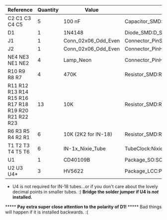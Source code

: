 |Reference                                           |Quantity|Value              |Footprint                                                 |
|----------------------------------------------------|--------|-------------------|----------------------------------------------------------|
|C2 C1 C3 C4 C5                                      |5       |100 nF             |Capacitor_SMD:C_0805_2012Metric                           |
|D1                                                  |1       |1N4148             |Diode_SMD:D_SOD-123                                       |
|J1                                                  |1       |Conn_02x06_Odd_Even|Connector_PinSocket_2.54mm:PinSocket_2x06_P2.54mm_Vertical|
|J2                                                  |1       |Conn_02x06_Odd_Even|Connector_PinHeader_2.54mm:PinHeader_2x06_P2.54mm_Vertical|
|NE4 NE3 NE1 NE2                                     |4       |Lamp_Neon          |Connector_PinHeader_2.54mm:PinHeader_1x02_P2.54mm_Vertical|
|R10 R9 R8 R7                                        |4       |470K               |Resistor_SMD:R_1206_3216Metric                            |
|R11 R12 R13 R14 R15 R16 R17 R18 R19 R20 R21 R22 R23 |13      |10K                |Resistor_SMD:R_0805_2012Metric                            |
|R6 R3 R5 R4 R2 R1                                   |6       |10K (2K2 for IN-18)|Resistor_SMD:R_1206_3216Metric                            |
|T1 T2 T3 T4 T5 T6                                   |6       |IN-1x_Nixie_Tube   |TubeClock:Nixie_IN-1x                                     |
|U1                                                  |1       |CD40109B           |Package_SO:SOIC-16W_5.3x10.2mm_P1.27mm                    |
|U2 U3 U4*                                           |3       |HV5622             |Package_LCC:PLCC-44_16.6x16.6mm_P1.27mm                   |

* U4 is not required for IN-18 tubes...or if you don't care about the lovely decimal points in smaller tubes. :) **Bridge the solder jumper if U4 is *not* installed.**

***** **Pay extra super close attention to the polarity of D1!** ***** Bad things will happen if it is installed backwards. :(
